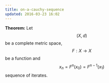 ```yaml
---
title: on-a-cauchy-sequence
updated: 2016-03-23 16:02
---
```



**Theorem:** Let $$(X,d)$$ be a complete metric space, $$F:X\to X$$ be a function and $$x_n=F^n(x_0)=F^{n-1}(x_1)$$ sequence of iterates.
